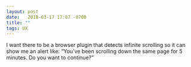 ```yaml
---
layout: post
date:   2018-03-17 17:07 -0700
title: ""
tags: UX
---
```

I want there to be a browser plugin that detects infinite scrolling so it can show me an alert like: “You’ve been scrolling down the same page for 5 minutes. Do you want to continue?”
